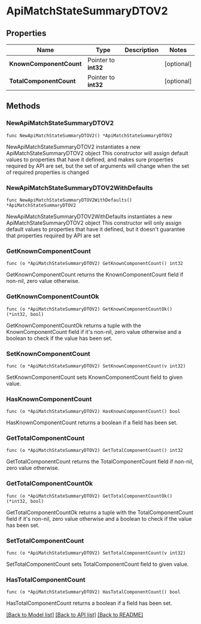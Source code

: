 # ApiMatchStateSummaryDTOV2

## Properties

Name | Type | Description | Notes
------------ | ------------- | ------------- | -------------
**KnownComponentCount** | Pointer to **int32** |  | [optional] 
**TotalComponentCount** | Pointer to **int32** |  | [optional] 

## Methods

### NewApiMatchStateSummaryDTOV2

`func NewApiMatchStateSummaryDTOV2() *ApiMatchStateSummaryDTOV2`

NewApiMatchStateSummaryDTOV2 instantiates a new ApiMatchStateSummaryDTOV2 object
This constructor will assign default values to properties that have it defined,
and makes sure properties required by API are set, but the set of arguments
will change when the set of required properties is changed

### NewApiMatchStateSummaryDTOV2WithDefaults

`func NewApiMatchStateSummaryDTOV2WithDefaults() *ApiMatchStateSummaryDTOV2`

NewApiMatchStateSummaryDTOV2WithDefaults instantiates a new ApiMatchStateSummaryDTOV2 object
This constructor will only assign default values to properties that have it defined,
but it doesn't guarantee that properties required by API are set

### GetKnownComponentCount

`func (o *ApiMatchStateSummaryDTOV2) GetKnownComponentCount() int32`

GetKnownComponentCount returns the KnownComponentCount field if non-nil, zero value otherwise.

### GetKnownComponentCountOk

`func (o *ApiMatchStateSummaryDTOV2) GetKnownComponentCountOk() (*int32, bool)`

GetKnownComponentCountOk returns a tuple with the KnownComponentCount field if it's non-nil, zero value otherwise
and a boolean to check if the value has been set.

### SetKnownComponentCount

`func (o *ApiMatchStateSummaryDTOV2) SetKnownComponentCount(v int32)`

SetKnownComponentCount sets KnownComponentCount field to given value.

### HasKnownComponentCount

`func (o *ApiMatchStateSummaryDTOV2) HasKnownComponentCount() bool`

HasKnownComponentCount returns a boolean if a field has been set.

### GetTotalComponentCount

`func (o *ApiMatchStateSummaryDTOV2) GetTotalComponentCount() int32`

GetTotalComponentCount returns the TotalComponentCount field if non-nil, zero value otherwise.

### GetTotalComponentCountOk

`func (o *ApiMatchStateSummaryDTOV2) GetTotalComponentCountOk() (*int32, bool)`

GetTotalComponentCountOk returns a tuple with the TotalComponentCount field if it's non-nil, zero value otherwise
and a boolean to check if the value has been set.

### SetTotalComponentCount

`func (o *ApiMatchStateSummaryDTOV2) SetTotalComponentCount(v int32)`

SetTotalComponentCount sets TotalComponentCount field to given value.

### HasTotalComponentCount

`func (o *ApiMatchStateSummaryDTOV2) HasTotalComponentCount() bool`

HasTotalComponentCount returns a boolean if a field has been set.


[[Back to Model list]](../README.md#documentation-for-models) [[Back to API list]](../README.md#documentation-for-api-endpoints) [[Back to README]](../README.md)


